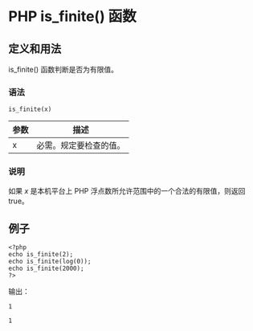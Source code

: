 # PHP is_finite() 函数



## 定义和用法

is_finite() 函数判断是否为有限值。

### 语法

```
is_finite(x)
```

| 参数 | 描述 |
| --- | --- |
| x | 必需。规定要检查的值。 |

### 说明

如果 _x_ 是本机平台上 PHP 浮点数所允许范围中的一个合法的有限值，则返回 true。

## 例子

```
<?php
echo is_finite(2);
echo is_finite(log(0));
echo is_finite(2000);
?>
```

输出：

```
1

1
```



